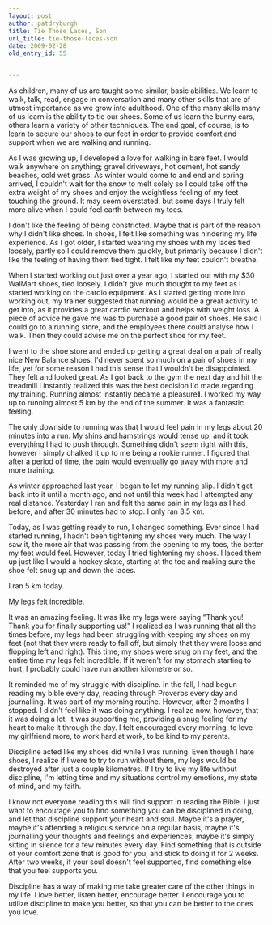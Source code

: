 ```yaml
---
layout: post
author: patdryburgh
title: Tie Those Laces, Son
url_title: tie-those-laces-son
date: 2009-02-28
old_entry_id: 55


---
```


As children, many of us are taught some similar, basic abilities. We learn to walk, talk, read, engage in conversation and many other skills that are of utmost importance as we grow into adulthood. One of the many skills many of us learn is the ability to tie our shoes. Some of us learn the bunny ears, others learn a variety of other techniques. The end goal, of course, is to learn to secure our shoes to our feet in order to provide comfort and support when we are walking and running.

As I was growing up, I developed a love for walking in bare feet. I would walk anywhere on anything; gravel driveways, hot cement, hot sandy beaches, cold wet grass. As winter would come to and end and spring arrived, I couldn't wait for the snow to melt solely so I could take off the extra weight of my shoes and enjoy the weightless feeling of my feet touching the ground. It may seem overstated, but some days I truly felt more alive when I could feel earth between my toes.

I don't like the feeling of being constricted. Maybe that is part of the reason why I didn't like shoes. In shoes, I felt like something was hindering my life experience. As I got older, I started wearing my shoes with my laces tied loosely, partly so I could remove them quickly, but primarily because I didn't like the feeling of having them tied tight. I felt like my feet couldn't breathe.

When I started working out just over a year ago, I started out with my $30 WalMart shoes, tied loosely. I didn't give much thought to my feet as I started working on the cardio equipment. As I started getting more into working out, my trainer suggested that running would be a great activity to get into, as it provides a great cardio workout and helps with weight loss. A piece of advice he gave me was to purchase a good pair of shoes. He said I could go to a running store, and the employees there could analyse how I walk. Then they could advise me on the perfect shoe for my feet. 

I went to the shoe store and ended up getting a great deal on a pair of really nice New Balance shoes. I'd never spent so much on a pair of shoes in my life, yet for some reason I had this sense that I wouldn't be disappointed. They felt and looked great. As I got back to the gym the next day and hit the treadmill I instantly realized this was the best decision I'd made regarding my training. Running almost instantly became a pleasure<strong>1</strong>. I worked my way up to running almost 5 km by the end of the summer. It was a fantastic feeling. 

The only downside to running was that I would feel pain in my legs about 20 minutes into a run. My shins and hamstrings would tense up, and it took everything I had to push through. Something didn't seem right with this, however I simply chalked it up to me being a rookie runner. I figured that after a period of time, the pain would eventually go away with more and more training. 

As winter approached last year, I began to let my running slip. I didn't get back into it until a month ago, and not until this week had I attempted any real distance. Yesterday I ran and felt the same pain in my legs as I had before, and after 30 minutes had to stop. I only ran 3.5 km. 

Today, as I was getting ready to run, I changed something. Ever since I had started running, I hadn't been tightening my shoes very much. The way I saw it, the more air that was passing from the opening to my toes, the better my feet would feel. However, today I tried tightening my shoes. I laced them up just like I would a hockey skate, starting at the toe and making sure the shoe felt snug up and down the laces. 

I ran 5 km today. 

My legs felt incredible. 

It was an amazing feeling. It was like my legs were saying "Thank you! Thank you for finally supporting us!" I realized as I was running that all the times before, my legs had been struggling with keeping my shoes on my feet (not that they were ready to fall off, but simply that they were loose and flopping left and right). This time, my shoes were snug on my feet, and the entire time my legs felt incredible. If it weren't for my stomach starting to hurt, I probably could have run another kilometre or so. 

It reminded me of my struggle with discipline. In the fall, I had begun reading my bible every day, reading through Proverbs every day and journalling. It was part of my morning routine. However, after 2 months I stopped. I didn't feel like it was doing anything. I realize now, however, that it was doing a lot. It was supporting me, providing a snug feeling for my heart to make it through the day. I felt encouraged every morning, to love my girlfriend more, to work hard at work, to be kind to my parents.

Discipline acted like my shoes did while I was running. Even though I hate shoes, I realize if I were to try to run without them, my legs would be destroyed after just a couple kilometres. If I try to live my life without discipline, I'm letting time and my situations control my emotions, my state of mind, and my faith. 

I know not everyone reading this will find support in reading the Bible. I just want to encourage you to find something you can be disciplined in doing, and let that discipline support your heart and soul. Maybe it's a prayer, maybe it's attending a religious service on a regular basis, maybe it's journalling your thoughts and feelings and experiences, maybe it's simply sitting in silence for a few minutes every day. Find something that is outside of your comfort zone that is good for you, and stick to doing it for 2 weeks. After two weeks, if your soul doesn't feel supported, find something else that you feel supports you. 

Discipline has a way of making me take greater care of the other things in my life. I love better, listen better, encourage better. I encourage you to utilize discipline to make you better, so that you can be better to the ones you love.